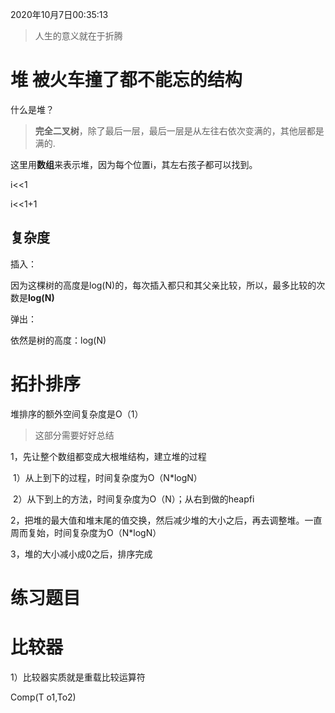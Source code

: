 2020年10月7日00:35:13

> 人生的意义就在于折腾

# 堆 被火车撞了都不能忘的结构

什么是堆？

> **完全二叉树**，除了最后一层，最后一层是从左往右依次变满的，其他层都是满的.

这里用**数组**来表示堆，因为每个位置i，其左右孩子都可以找到。



i<<1

i<<1+1



## 复杂度

插入：

因为这棵树的高度是log(N)的，每次插入都只和其父亲比较，所以，最多比较的次数是**log(N)**

弹出：

依然是树的高度：log(N)



# 拓扑排序

堆排序的额外空间复杂度是O（1）

> 这部分需要好好总结

1，先让整个数组都变成大根堆结构，建立堆的过程

​	1）从上到下的过程，时间复杂度为O（N*logN）

​	2）从下到上的方法，时间复杂度为O（N）；从右到做的heapfi

2，把堆的最大值和堆末尾的值交换，然后减少堆的大小之后，再去调整堆。一直周而复始，时间复杂度为O（N*logN）

3，堆的大小减小成0之后，排序完成



# 练习题目





# 比较器

1）比较器实质就是重载比较运算符



Comp(T o1,To2)











